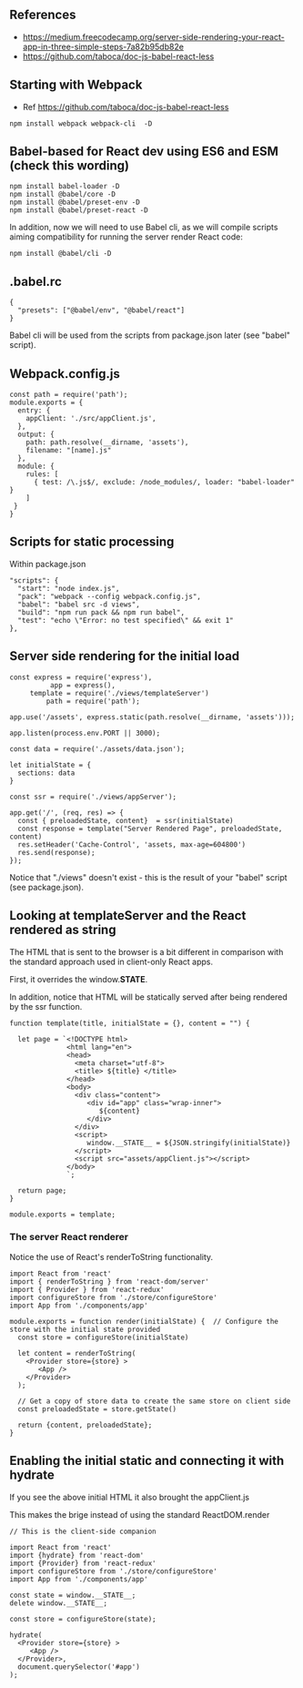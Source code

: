 
## References

* https://medium.freecodecamp.org/server-side-rendering-your-react-app-in-three-simple-steps-7a82b95db82e
* https://github.com/taboca/doc-js-babel-react-less

## Starting with Webpack

* Ref https://github.com/taboca/doc-js-babel-react-less

```
npm install webpack webpack-cli  -D
```
## Babel-based for React dev using ES6 and ESM (check this wording)

```
npm install babel-loader -D
npm install @babel/core -D
npm install @babel/preset-env -D
npm install @babel/preset-react -D

```  

In addition, now we will need to use Babel cli, as we will compile scripts aiming compatibility for running the server render React code:

```
npm install @babel/cli -D
```

## .babel.rc

```
{
  "presets": ["@babel/env", "@babel/react"]
}
```

Babel cli will be used from the scripts from package.json later (see "babel" script).

## Webpack.config.js  

```
const path = require('path');
module.exports = {
  entry: {
    appClient: './src/appClient.js',
  },
  output: {
    path: path.resolve(__dirname, 'assets'),
    filename: "[name].js"
  },
  module: {
    rules: [
      { test: /\.js$/, exclude: /node_modules/, loader: "babel-loader" }
    ]
 }
}
```

## Scripts for static processing

Within package.json
```
"scripts": {
  "start": "node index.js",
  "pack": "webpack --config webpack.config.js",
  "babel": "babel src -d views",
  "build": "npm run pack && npm run babel",
  "test": "echo \"Error: no test specified\" && exit 1"
},

```

## Server side rendering for the initial load  

```
const express = require('express'),
          app = express(),
     template = require('./views/templateServer')
         path = require('path');

app.use('/assets', express.static(path.resolve(__dirname, 'assets')));

app.listen(process.env.PORT || 3000);

const data = require('./assets/data.json');

let initialState = {
  sections: data
}

const ssr = require('./views/appServer');

app.get('/', (req, res) => {
  const { preloadedState, content}  = ssr(initialState)
  const response = template("Server Rendered Page", preloadedState, content)
  res.setHeader('Cache-Control', 'assets, max-age=604800')
  res.send(response);
});

```

Notice that "./views" doesn't exist - this is the result of your "babel" script (see package.json).

## Looking at templateServer and the React rendered as string

The HTML that is sent to the browser is a bit different in comparison with the standard approach used in client-only React apps.

First, it overrides the window.__STATE__.

In addition, notice that HTML will be statically served after being rendered by the ssr function.

```
function template(title, initialState = {}, content = "") {

  let page = `<!DOCTYPE html>
              <html lang="en">
              <head>
                <meta charset="utf-8">
                <title> ${title} </title>
              </head>
              <body>
                <div class="content">
                   <div id="app" class="wrap-inner">
                      ${content}
                   </div>
                </div>
                <script>
                   window.__STATE__ = ${JSON.stringify(initialState)}
                </script>
                <script src="assets/appClient.js"></script>
              </body>
              `;

  return page;
}

module.exports = template;

```

### The server React renderer

Notice the use of React's renderToString functionality.

```
import React from 'react'
import { renderToString } from 'react-dom/server'
import { Provider } from 'react-redux'
import configureStore from './store/configureStore'
import App from './components/app'

module.exports = function render(initialState) {  // Configure the store with the initial state provided
  const store = configureStore(initialState)

  let content = renderToString(
    <Provider store={store} >
       <App />
    </Provider>
  );

  // Get a copy of store data to create the same store on client side
  const preloadedState = store.getState()

  return {content, preloadedState};
}

```

## Enabling the initial static and connecting it with hydrate

If you see the above initial HTML it also brought the appClient.js

This makes the brige instead of using the standard ReactDOM.render

```
// This is the client-side companion

import React from 'react'
import {hydrate} from 'react-dom'
import {Provider} from 'react-redux'
import configureStore from './store/configureStore'
import App from './components/app'

const state = window.__STATE__;
delete window.__STATE__;

const store = configureStore(state);

hydrate(
  <Provider store={store} >
     <App />
  </Provider>,
  document.querySelector('#app')
);

```
